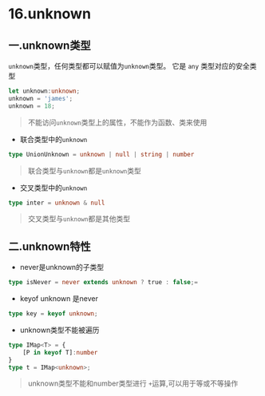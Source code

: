 # 16.unknown

## 一.unknown类型

`unknown`类型，任何类型都可以赋值为`unknown`类型。 它是 `any` 类型对应的安全类型

```ts
let unknown:unknown;
unknown = 'james';
unknown = 18;
```

> 不能访问`unknown`类型上的属性，不能作为函数、类来使用

- 联合类型中的`unknown`

```ts
type UnionUnknown = unknown | null | string | number
```

> 联合类型与`unknown`都是`unknown`类型

- 交叉类型中的`unknown`

```ts
type inter = unknown & null
```

> 交叉类型与`unknown`都是其他类型

## 二.unknown特性

- never是unknown的子类型

```ts
type isNever = never extends unknown ? true : false;=
```

- keyof unknown 是never

```ts
type key = keyof unknown;
```

- unknown类型不能被遍历

```ts
type IMap<T> = {
    [P in keyof T]:number
}
type t = IMap<unknown>;
```

> unknown类型不能和number类型进行 `+`运算,可以用于等或不等操作
